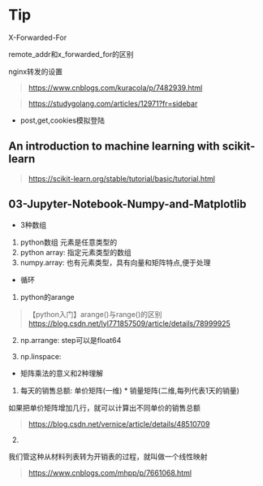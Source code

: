 
# Tip

X-Forwarded-For

remote_addr和x_forwarded_for的区别

nginx转发的设置

> https://www.cnblogs.com/kuracola/p/7482939.html

> https://studygolang.com/articles/12971?fr=sidebar

* post,get,cookies模拟登陆

## An introduction to machine learning with scikit-learn

> https://scikit-learn.org/stable/tutorial/basic/tutorial.html

## 03-Jupyter-Notebook-Numpy-and-Matplotlib

* 3种数组

1. python数组 元素是任意类型的
2. python array: 指定元素类型的数组
3. numpy.array: 也有元素类型，具有向量和矩阵特点,便于处理

* 循环

1. python的arange
> 【python入门】arange()与range()的区别 https://blog.csdn.net/lyl771857509/article/details/78999925

2. np.arrange: step可以是float64

3. np.linspace:

* 矩阵乘法的意义和2种理解

1. 每天的销售总额: 单价矩阵(一维) * 销量矩阵(二维,每列代表1天的销量)

如果把单价矩阵增加几行，就可以计算出不同单价的销售总额

> https://blog.csdn.net/vernice/article/details/48510709

2. 
我们管这种从材料列表转为开销表的过程，就叫做一个线性映射

> https://www.cnblogs.com/mhpp/p/7661068.html
